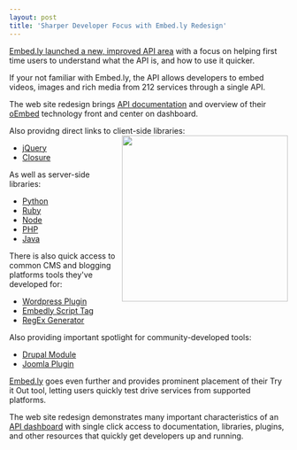 ```yaml
---
layout: post
title: 'Sharper Developer Focus with Embed.ly Redesign'
---
```

<a title="Embed.ly launched a new, improved API area" href="http://api.embed.ly/"><img src="http://api.embed.ly/media/images/api/logo.png" alt="" align="right" /></a><a title="Embed.ly launched a new, improved API area" href="http://api.embed.ly/">Embed.ly launched a new, improved API area</a> with a focus on helping first time users to understand what the API is, and how to use it quicker.<p></p>
If your not familiar with Embed.ly, the API allows developers to embed videos, images and rich media from 212 services through a single API.<p></p>
The web site redesign brings <a title="API Documentation" href="http://api.embed.ly/docs">API documentation</a> and overview of their <a title="oembed" href="http://oembed.com/">oEmbed</a> technology front and center on dashboard.<p></p>
Also providng direct links to client-side libraries:<a title="Embed.ly launched a new, improved API area" href="http://api.embed.ly/"><img src="http://kinlane-productions.s3.amazonaws.com/api-evangelist/embedly-api-area.png" alt="" width="300" align="right" /></a>
<ul class="mainlist">
	<li><a title="JQuery" href="https://github.com/embedly/embedly-jquery">jQuery</a></li>
	<li><a title="Closure" href="https://github.com/embedly/embedly-closure">Closure</a></li>
</ul>
As well as server-side libraries:
<ul class="mainlist">
	<li><a title="Python" href="https://github.com/embedly/embedly-python">Python</a></li>
	<li><a title="Ruby" href="https://github.com/embedly/embedly-ruby">Ruby</a></li>
	<li><a title="Node" href="https://github.com/embedly/embedly-node">Node</a></li>
	<li><a title="PHP" href="https://github.com/embedly/embedly-php">PHP</a></li>
	<li><a title="Java" href="https://github.com/embedly/embedly-java">Java</a></li>
</ul>
There is also quick access to common CMS and blogging platforms tools they've developed for:
<ul class="mainlist">
	<li><a title="Wordpress" href="http://wordpress.org/extend/plugins/embedly/">Wordpress Plugin</a></li>
	<li><a title="Embedly Script Tag" href="http://api.embed.ly/tools/script/">Embedly Script Tag</a></li>
	<li><a title="RegEx Generator" href="http://api.embed.ly/tools/generator/">RegEx Generator</a></li>
</ul>
Also providing important spotlight for community-developed tools:
<ul class="mainlist">
	<li><a title="Drupal" href="http://drupal.org/project/oembed">Drupal Module</a></li>
	<li><a title="Joomla" href="http://extensions.joomla.org/extensions/social-web/social-channels-display/13556">Joomla Plugin</a></li>
</ul>
<a title="Embed.ly" href="http://Embed.ly">Embed.ly</a> goes even further and provides prominent placement of their Try it Out tool, letting users quickly test drive services from supported platforms.<p></p>
The web site redesign demonstrates many important characteristics of an <a title="API Dashboard" href="http://www.apievangelist.com/ecosystem-building-blocks-detail.php?Building_Block_ID=116">API dashboard</a> with single click access to documentation, libraries, plugins, and other resources that quickly get developers up and running.